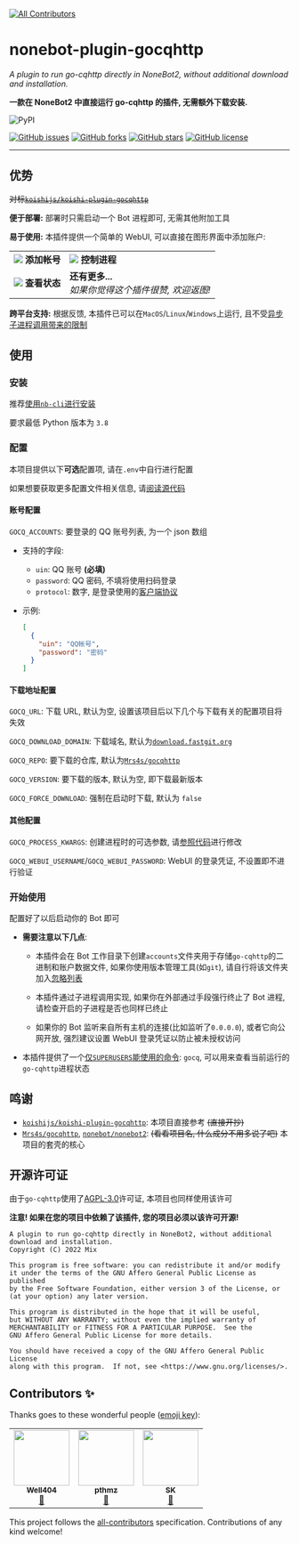 <!--cSpell:disable -->
<!-- ALL-CONTRIBUTORS-BADGE:START - Do not remove or modify this section -->
[![All Contributors](https://img.shields.io/badge/all_contributors-3-orange.svg?style=flat-square)](#contributors-)
<!-- ALL-CONTRIBUTORS-BADGE:END -->

# nonebot-plugin-gocqhttp

_A plugin to run go-cqhttp directly in NoneBot2, without additional download and installation._

**一款在 NoneBot2 中直接运行 go-cqhttp 的插件, 无需额外下载安装.**

![PyPI](https://img.shields.io/pypi/v/nonebot-plugin-gocqhttp?style=for-the-badge)

[![GitHub issues](https://img.shields.io/github/issues/mnixry/nonebot-plugin-gocqhttp)](https://github.com/mnixry/nonebot-plugin-gocqhttp/issues)
[![GitHub forks](https://img.shields.io/github/forks/mnixry/nonebot-plugin-gocqhttp)](https://github.com/mnixry/nonebot-plugin-gocqhttp/network)
[![GitHub stars](https://img.shields.io/github/stars/mnixry/nonebot-plugin-gocqhttp)](https://github.com/mnixry/nonebot-plugin-gocqhttp/stargazers)
[![GitHub license](https://img.shields.io/github/license/mnixry/nonebot-plugin-gocqhttp)](https://github.com/mnixry/nonebot-plugin-gocqhttp/blob/main/LICENSE)

---

## 优势

~~对标[`koishijs/koishi-plugin-gocqhttp`](https://github.com/koishijs/koishi-plugin-gocqhttp/)~~

**便于部署:** 部署时只需启动一个 Bot 进程即可, 无需其他附加工具

**易于使用:** 本插件提供一个简单的 WebUI, 可以直接在图形界面中添加账户:

<!-- markdownlint-disable MD033 -->
<table>
  <tr>
    <td>
      <img src="https://user-images.githubusercontent.com/97567575/159159758-3f8b9165-ba23-43fd-bfa7-cdc27cd9d6c3.png"/>
      <b>添加帐号</b>
    </td>
    <td>
      <img src="https://user-images.githubusercontent.com/97567575/159159878-6928cda1-4745-4291-97c8-e24ccca5c6ae.png"/>
      <b>控制进程</b>
    </td>
  </tr>
  <tr>
    <td>
      <img src="https://user-images.githubusercontent.com/32300164/161667766-2ffdc726-d54f-496c-9e15-d2cc8fce38b7.png" />
      <b>查看状态</b>
    </td>
    <td>
      <b>还有更多...</b><br />
      <em>如果你觉得这个插件很赞, 欢迎返图!</em>
    </td>
  </tr>
</table>
<!-- markdownlint-enable MD033 -->

**跨平台支持:** 根据反馈, 本插件已可以在`MacOS`/`Linux`/`Windows`上运行, 且不受[异步子进程调用带来的限制](https://github.com/nonebot/discussions/discussions/13#discussioncomment-1159147)

## 使用

### 安装

推荐[使用`nb-cli`进行安装](https://v2.nonebot.dev/docs/start/install-plugin#%E5%AE%89%E8%A3%85)

要求最低 Python 版本为 `3.8`

### 配置

本项目提供以下**可选**配置项, 请在`.env`中自行进行配置

如果想要获取更多配置文件相关信息, 请[阅读源代码](./nonebot_plugin_gocqhttp/plugin_config.py)

#### 账号配置

`GOCQ_ACCOUNTS`: 要登录的 QQ 账号列表, 为一个 json 数组

- 支持的字段:

  - `uin`: QQ 账号 **(必填)**
  - `password`: QQ 密码, 不填将使用扫码登录
  - `protocol`: 数字, 是登录使用的[客户端协议](https://docs.go-cqhttp.org/guide/config.html#%E8%AE%BE%E5%A4%87%E4%BF%A1%E6%81%AF)

- 示例:

  ```json
  [
    {
      "uin": "QQ帐号",
      "password": "密码"
    }
  ]
  ```

#### 下载地址配置

`GOCQ_URL`: 下载 URL, 默认为空, 设置该项目后以下几个与下载有关的配置项目将失效

`GOCQ_DOWNLOAD_DOMAIN`: 下载域名, 默认为[`download.fastgit.org`](https://download.fastgit.org/)

`GOCQ_REPO`: 要下载的仓库, 默认为[`Mrs4s/gocqhttp`](https://github.com/Mrs4s/go-cqhttp/)

`GOCQ_VERSION`: 要下载的版本, 默认为空, 即下载最新版本

`GOCQ_FORCE_DOWNLOAD`: 强制在启动时下载, 默认为 `false`

#### 其他配置

`GOCQ_PROCESS_KWARGS`: 创建进程时的可选参数, 请[参照代码](./nonebot_plugin_gocqhttp/process/process.py)进行修改

`GOCQ_WEBUI_USERNAME`/`GOCQ_WEBUI_PASSWORD`: WebUI 的登录凭证, 不设置即不进行验证

### 开始使用

配置好了以后启动你的 Bot 即可

- **需要注意以下几点**:

  - 本插件会在 Bot 工作目录下创建`accounts`文件夹用于存储`go-cqhttp`的二进制和账户数据文件, 如果你使用版本管理工具(如`git`), 请自行将该文件夹加入[忽略列表](./.gitignore)

  - 本插件通过子进程调用实现, 如果你在外部通过手段强行终止了 Bot 进程, 请检查开启的子进程是否也同样已终止

  - 如果你的 Bot 监听来自所有主机的连接(比如监听了`0.0.0.0`), 或者它向公网开放, 强烈建议设置 WebUI 登录凭证以防止被未授权访问

- 本插件提供了一个[仅`SUPERUSERS`能使用的命令](./nonebot_plugin_gocqhttp/plugin.py): `gocq`, 可以用来查看当前运行的`go-cqhttp`进程状态

## 鸣谢

- [`koishijs/koishi-plugin-gocqhttp`](https://github.com/koishijs/koishi-plugin-gocqhttp/): 本项目直接参考 ~~(直接开抄)~~
- [`Mrs4s/gocqhttp`](https://github.com/Mrs4s/go-cqhttp/), [`nonebot/nonebot2`](https://github.com/nonebot/nonebot2): ~~(看看项目名, 什么成分不用多说了吧)~~ 本项目的套壳的核心

## 开源许可证

由于`go-cqhttp`使用了[AGPL-3.0](https://github.com/Mrs4s/go-cqhttp/blob/master/LICENSE)许可证, 本项目也同样使用该许可

**注意! 如果在您的项目中依赖了该插件, 您的项目必须以该许可开源!**

<!-- markdownlint-disable MD046 -->

    A plugin to run go-cqhttp directly in NoneBot2, without additional download and installation.
    Copyright (C) 2022 Mix

    This program is free software: you can redistribute it and/or modify
    it under the terms of the GNU Affero General Public License as published
    by the Free Software Foundation, either version 3 of the License, or
    (at your option) any later version.

    This program is distributed in the hope that it will be useful,
    but WITHOUT ANY WARRANTY; without even the implied warranty of
    MERCHANTABILITY or FITNESS FOR A PARTICULAR PURPOSE.  See the
    GNU Affero General Public License for more details.

    You should have received a copy of the GNU Affero General Public License
    along with this program.  If not, see <https://www.gnu.org/licenses/>.

## Contributors ✨

Thanks goes to these wonderful people ([emoji key](https://allcontributors.org/docs/en/emoji-key)):

<!-- ALL-CONTRIBUTORS-LIST:START - Do not remove or modify this section -->
<!-- prettier-ignore-start -->
<!-- markdownlint-disable -->
<table>
  <tr>
    <td align="center"><a href="https://github.com/Well2333"><img src="https://avatars.githubusercontent.com/u/40534114?v=4?s=100" width="100px;" alt=""/><br /><sub><b>Well404</b></sub></a><br /><a href="https://github.com/mnixry/nonebot-plugin-gocqhttp/issues?q=author%3AWell2333" title="Bug reports">🐛</a></td>
    <td align="center"><a href="https://github.com/pthmz"><img src="https://avatars.githubusercontent.com/u/97567575?v=4?s=100" width="100px;" alt=""/><br /><sub><b>pthmz</b></sub></a><br /><a href="https://github.com/mnixry/nonebot-plugin-gocqhttp/commits?author=pthmz" title="Documentation">📖</a></td>
    <td align="center"><a href="http://sk415.icu"><img src="https://avatars.githubusercontent.com/u/36433929?v=4?s=100" width="100px;" alt=""/><br /><sub><b>SK</b></sub></a><br /><a href="https://github.com/mnixry/nonebot-plugin-gocqhttp/issues?q=author%3ASK-415" title="Bug reports">🐛</a></td>
  </tr>
</table>

<!-- markdownlint-restore -->
<!-- prettier-ignore-end -->

<!-- ALL-CONTRIBUTORS-LIST:END -->

This project follows the [all-contributors](https://github.com/all-contributors/all-contributors) specification. Contributions of any kind welcome!